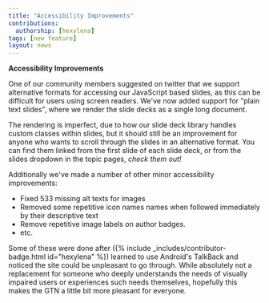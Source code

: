 ```yaml
---
title: "Accessibility Improvements"
contributions:
  authorship: [hexylena]
tags: [new feature]
layout: news
---
```


**Accessibility Improvements**

One of our community members suggested on twitter that we support alternative formats for accessing our JavaScript based slides, as this can be difficult for users using screen readers. We've now added support for "plain text slides", where we render the slide decks as a single long document.

The rendering is imperfect, due to how our slide deck library handles custom classes within slides, but it should still be an improvement for anyone who wants to scroll through the slides in an alternative format. You can find them linked from the first slide of each slide deck, or from the slides dropdown in the topic pages, *check them out!*

Additionally we've made a number of other minor accessibility improvements:

- Fixed 533 missing alt texts for images
- Removed some repetitive icon names names when followed immediately by their descriptive text
- Remove repetitive image labels on author badges.
- etc.

Some of these were done after ({% include _includes/contributor-badge.html id="hexylena" %}) learned to use Android's TalkBack and noticed the site could be unpleasant to go through. While absolutely not a replacement for someone who deeply understands the needs of visually impaired users or experiences such needs themselves, hopefully this makes the GTN a little bit more pleasant for everyone.
